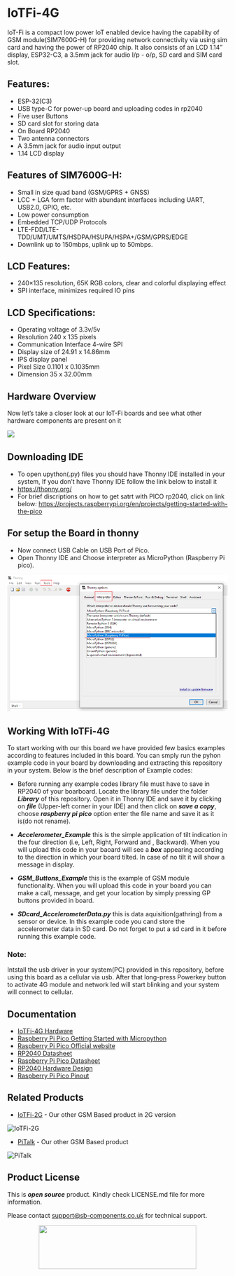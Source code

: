 # IoTFi-4G

IoT-Fi is a compact low power IoT enabled device having the capability of GSM module(SIM7600G-H) for providing network connectivity via using sim card and having the power of RP2040 chip. It also consists of an LCD 1.14” display, ESP32-C3, a 3.5mm jack for audio I/p - o/p, SD card and SIM card slot.

## Features:
* ESP-32(C3)
* USB type-C for power-up board and uploading codes in rp2040
* Five user Buttons
* SD card slot for storing data
* On Board RP2040
* Two antenna connectors
* A 3.5mm jack for audio input output
* 1.14 LCD display

## Features of SIM7600G-H:

* Small in size quad band (GSM/GPRS + GNSS)
* LCC + LGA form factor with abundant interfaces including UART, USB2.0, GPIO, etc.
* Low power consumption
* Embedded TCP/UDP Protocols
* LTE-FDD/LTE-TDD/UMT/UMTS/HSDPA/HSUPA/HSPA+/GSM/GPRS/EDGE
* Downlink up to 150mbps,  uplink up to 50mbps.

## LCD Features:
* 240×135 resolution, 65K RGB colors, clear and colorful displaying effect
* SPI interface, minimizes required IO pins
 
## LCD Specifications:
* Operating voltage of 3.3v/5v
* Resolution 240 x 135 pixels
* Communication Interface 4-wire SPI
* Display size of 24.91 x 14.86mm
* IPS display panel
* Pixel Size 0.1101 x 0.1035mm
* Dimension 35 x 32.00mm
 
 
 
## Hardware Overview
 Now let’s take a closer look at our IoT-Fi boards and see what other hardware components are present on it
  
 <img src ="https://github.com/sbcshop/IoTFi/blob/main/images/IotFi%204G'.png" />
 
## Downloading IDE
* To open upython(.py) files you should have Thonny IDE installed in your system, If you don’t have Thonny IDE follow the link below to install it
*  https://thonny.org/
* For brief discriptions on how to get satrt with PICO rp2040, click on link below:
https://projects.raspberrypi.org/en/projects/getting-started-with-the-pico

## For setup the Board in thonny </b>
* Now connect USB Cable on USB Port of Pico.
* Open Thonny IDE and Choose interpreter as MicroPython (Raspberry Pi pico).

<img src="https://github.com/sbcshop/Raspberry-Pi-Pico-RFID-Expansion/blob/main/images/thonny-interpreter.PNG" />

## Working With IoTFi-4G

To start working with our this board we have provided few basics examples according to features included in this board. You can smply run the pyhon example code in your board by downloading and extracting this repository in your system. Below is the brief description of Example codes:

* Before running any example codes library file must have to save in RP2040 of your boarboard. Locate the library file under the folder ***Library*** of this repository. Open it in Thonny IDE and save it by clicking on ***file*** (Upper-left corner in your IDE) and then click on ***save a copy***, choose ***raspberry pi pico*** option enter the file name and save it as it is(do not rename).

* ***Accelerometer_Example*** this is the simple application of tilt indication in the four direction (i.e, Left, Right, Forward and , Backward). When you will upload this code in your baoard will see a ***box*** appearing according to the direction in which your board tilted. In case of no tilt it will show a message in display.

* ***GSM_Buttons_Example*** this is the example of GSM module functionality. When you will upload this code in your board you can make a call, message, and get your location by simply pressing GP buttons provided in board.

* ***SDcard_AccelerometerData.py*** this is data aquisition(gathring) from a sensor or device. In this example code you cand store the accelerometer data in SD card. Do not forget to put a sd card in it before running this example code.

### Note: 
Intstall the usb driver in your system(PC) provided in this repository, before using this board as a cellular via usb. After that long-press Powerkey button to activate 4G module and network led will start blinking and your system will connect to cellular.

## Documentation

* [IoTFi-4G Hardware](https://github.com/sbcshop/IoTFi-4G-Hardware)
* [Raspberry Pi Pico Getting Started with Micropython](https://www.raspberrypi.com/documentation/microcontrollers/micropython.html)
* [Raspberry Pi Pico Official website](https://www.raspberrypi.com/documentation/microcontrollers/)
* [RP2040 Datasheet](https://www.raspberrypi.com/documentation/microcontrollers/rp2040.html)
* [Raspberry Pi Pico Datasheet](https://www.raspberrypi.com/documentation/microcontrollers/raspberry-pi-pico.html)
* [RP2040 Hardware Design](https://www.raspberrypi.com/documentation/microcontrollers/raspberry-pi-pico.html)
* [Raspberry Pi Pico Pinout](https://www.raspberrypi.com/documentation/microcontrollers/raspberry-pi-pico.html)

## Related Products

* [IoTFi-2G](https://shop.sb-components.co.uk/products/iotfi-2g-4g-iot-board-based-on-rp2040?variant=40430002307155) - Our other GSM Based product in 2G version

 ![IoTFi-2G](https://cdn.shopify.com/s/files/1/1217/2104/products/03_3.png?v=1669123121&width=400)

* [PiTalk](https://shop.sb-components.co.uk/products/pitalk-modular-smartphone-for-raspberry-pi?variant=12516562436179) - Our other GSM Based product

 ![PiTalk](https://cdn.shopify.com/s/files/1/1217/2104/products/PiTalk_-_Modular_SmartPhone_for_Raspberry_Pi_5.png?v=1528805795&width=400)

## Product License

This is ***open source*** product. Kindly check LICENSE.md file for more information.

Please contact support@sb-components.co.uk for technical support.
<p align="center">
  <img width="360" height="100" src="https://cdn.shopify.com/s/files/1/1217/2104/files/Logo_sb_component_3.png?v=1666086771&width=350">
</p>
